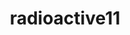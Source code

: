 ---
title: radioactive11
github: https://github.com/radioactive11
mode: light
transition: 3s
archetype:
  - Little Bit of Everything
---